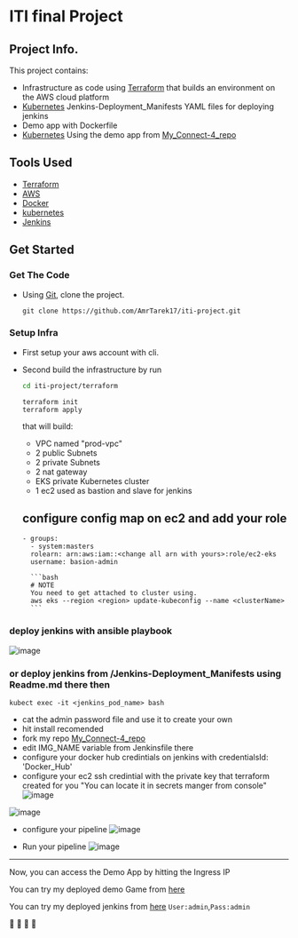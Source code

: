 # ITI final Project
## Project Info.

This project contains:
*  Infrastructure as code using [Terraform](https://www.terraform.io/) that builds an environment on the AWS cloud platform
* [Kubernetes](https://kubernetes.io) Jenkins-Deployment_Manifests YAML files for deploying jenkins
* Demo app with Dockerfile
* [Kubernetes](https://kubernetes.io) Using the demo app from [My_Connect-4_repo](https://github.com/AmrTarek17/Connect-4)

## Tools Used

* [Terraform](https://www.terraform.io/)
* [AWS](https://aws.amazon.com/)
* [Docker](https://www.docker.com/)
* [kubernetes](https://kubernetes.io)
* [Jenkins](https://www.jenkins.io/)


## Get Started

### Get The Code 
* Using [Git](https://git-scm.com/), clone the project.

    ```
    git clone https://github.com/AmrTarek17/iti-project.git
    ```
### Setup Infra
* First setup your aws account with cli.

* Second build the infrastructure by run

    ```bash
    cd iti-project/terraform
    ```

    ``` 
    terraform init
    terraform apply
    ```
    that will build:
    
    * VPC named "prod-vpc"
    * 2 public Subnets
    * 2 private Subnets
    * 2 nat gateway   
    * EKS private Kubernetes cluster
    * 1 ec2 used as bastion and slave for jenkins


    ## configure config map on ec2 and add your role 

    ```
    - groups:
      - system:masters
      rolearn: arn:aws:iam::<change all arn with yours>:role/ec2-eks
      username: basion-admin
    ```

        ```bash
        # NOTE
        You need to get attached to cluster using.
        aws eks --region <region> update-kubeconfig --name <clusterName> 
        ```
### deploy jenkins with ansible playbook
![image](https://user-images.githubusercontent.com/47079437/219531956-6e147679-2f75-4f66-9fb1-2e75864cd8e7.png)

### or deploy jenkins from /Jenkins-Deployment_Manifests using Readme.md there then

```
kubect exec -it <jenkins_pod_name> bash
```
* cat the admin password file and use it to create your own
* hit install recomended
* fork my repo [My_Connect-4_repo](https://github.com/AmrTarek17/Connect-4)
* edit IMG_NAME variable from Jenkinsfile there
* configure your docker hub credintials on jenkins with credentialsId: 'Docker_Hub'
* configure your ec2 ssh credintial with the private key that terraform created for you "You can locate it in secrets manger from console"
![image](https://user-images.githubusercontent.com/47079437/219493823-c4a459d1-b4e9-4155-862e-d30d6d4a8d08.png)

![image](https://user-images.githubusercontent.com/47079437/219493459-873d6f82-3da7-493f-be1c-745948ff54e9.png) 
* configure your pipeline
![image](https://user-images.githubusercontent.com/47079437/219491485-e5fc1562-eccb-49d8-8481-39f2888c5336.png)

* Run your pipeline
![image](https://user-images.githubusercontent.com/47079437/219494215-fce9ebb2-9c8e-4fad-ba47-67f5ddfb4bc4.png)

---
Now, you can access the Demo App by hitting the Ingress IP 

You can try my deployed demo Game from [here](http://acb4cfa3ebe4d4ae9bd2fe194826c862-a734eb8b1c4c9f8e.elb.us-west-2.amazonaws.com)

You can try my deployed jenkins from [here](http://ad3a734130a6244859985054ce946913-1362118519.us-west-2.elb.amazonaws.com:8080)
```User:admin```,```Pass:admin```

:tada: :tada: :tada: :tada:
